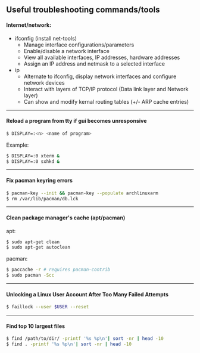 ## Useful troubleshooting commands/tools

#### Internet/network:

- ifconfig (install net-tools)
  - Manage interface configurations/parameters
  - Enable/disable a network interface
  - View all available interfaces, IP addresses, hardware addresses
  - Assign an IP address and netmask to a selected interface
- ip
  - Alternate to ifconfig, display network interfaces and configure network devices
  - Interact with layers of TCP/IP protocol (Data link layer and Network layer)
  - Can show and modify kernal routing tables (+/- ARP cache entries)

---

#### Reload a program from tty if gui becomes unresponsive

```bash
$ DISPLAY=:<n> <name of program>
```

Example:

```bash
$ DISPLAY=:0 xterm &
$ DISPLAY=:0 sxhkd &
```

---

#### Fix pacman keyring errors

```bash
$ pacman-key --init && pacman-key --populate archlinuxarm
$ rm /var/lib/pacman/db.lck
```

---

#### Clean package manager's cache (apt/pacman)

apt:

```bash
$ sudo apt-get clean
$ sudo apt-get autoclean
```

pacman:

```bash
$ paccache -r # requires pacman-contrib
$ sudo pacman -Scc
```

---

#### Unlocking a Linux User Account After Too Many Failed Attempts

```bash
$ faillock --user $USER --reset
```

---

#### Find top 10 largest files

```bash
$ find /path/to/dir/ -printf '%s %p\n'| sort -nr | head -10
$ find . -printf '%s %p\n'| sort -nr | head -10
```
